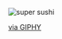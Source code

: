 ![super sushi](https://giphy.com/embed/zH4czCC7fXD6U)
<p><a href="https://giphy.com/gifs/weird-food-fish-zH4czCC7fXD6U">via GIPHY</a></p>

<!--
**k2font/k2font** is a ✨ _special_ ✨ repository because its `README.md` (this file) appears on your GitHub profile.

Here are some ideas to get you started:

- 🔭 I’m currently working on ...
- 🌱 I’m currently learning ...
- 👯 I’m looking to collaborate on ...
- 🤔 I’m looking for help with ...
- 💬 Ask me about ...
- 📫 How to reach me: ...
- 😄 Pronouns: ...
- ⚡ Fun fact: ...
-->
